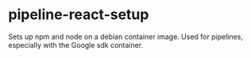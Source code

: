 # pipeline-react-setup
Sets up npm and node on a debian container image. Used for pipelines, especially with the Google sdk container.
